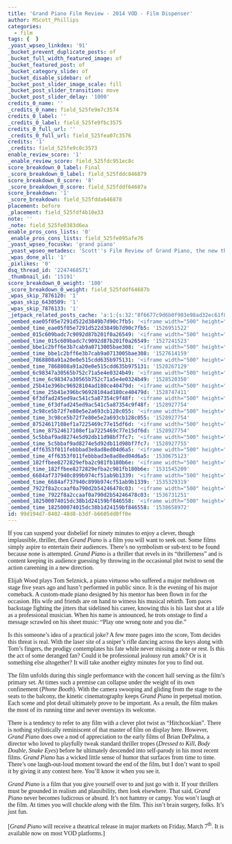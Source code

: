 ```yaml
---
title: 'Grand Piano Film Review - 2014 VOD - Film Dispenser'
author: MScott_Phillips
categories:
  - film
tags: {  }
_yoast_wpseo_linkdex: '91'
_bucket_prevent_duplicate_posts: of
_bucket_full_width_featured_image: of
_bucket_featured_post: of
_bucket_category_slide: of
_bucket_disable_sidebar: of
_bucket_post_slider_image_scale: fill
_bucket_post_slider_transition: move
_bucket_post_slider_delay: '1000'
credits_0_name: ''
_credits_0_name: field_525fe9e7c3574
credits_0_label: ''
_credits_0_label: field_525fe9fbc3575
credits_0_full_url: ''
_credits_0_full_url: field_525fea07c3576
credits: '1'
_credits: field_525fe9c0c3573
enable_review_score: '1'
_enable_review_score: field_525fdc951ec8c
score_breakdown_0_label: Final
_score_breakdown_0_label: field_525fddc846879
score_breakdown_0_score: '8'
_score_breakdown_0_score: field_525fddf64687a
score_breakdown: '1'
_score_breakdown: field_525fdda646878
placement: before
_placement: field_525fdf4b10e33
note: ''
_note: field_525fe0383d6ea
enable_pros_cons_lists: '0'
_enable_pros_cons_lists: field_525fe095afe76
_yoast_wpseo_focuskw: 'grand piano'
_yoast_wpseo_metadesc: 'Scott''s Film Review of Grand Piano, the new thriller starring Elijah Wood.'
_wpas_done_all: '1'
_pixlikes: '0'
dsq_thread_id: '2247468571'
_thumbnail_id: '15191'
score_breakdown_0_weight: '100'
_score_breakdown_0_weight: field_525fddf64687b
_wpas_skip_7876120: '1'
_wpas_skip_6430509: '1'
_wpas_skip_7876133: '1'
_jetpack_related_posts_cache: 'a:1:{s:32:"8f6677c9d6b0f903e98ad32ec61f8deb";a:2:{s:7:"expires";i:1460780756;s:7:"payload";a:3:{i:0;a:1:{s:2:"id";i:9814;}i:1;a:1:{s:2:"id";i:12351;}i:2;a:1:{s:2:"id";i:20286;}}}}'
_oembed_eae05f05e7291d522d3849b7d90c7fb5: '<iframe width="500" height="281" src="https://www.youtube.com/embed/9teNKmm9R3k?start=3&feature=oembed" frameborder="0" allow="autoplay; encrypted-media" allowfullscreen></iframe>'
_oembed_time_eae05f05e7291d522d3849b7d90c7fb5: '1526951522'
_oembed_015c609badc7c9092d87b201f0a26549: '<iframe width="500" height="281" src="https://www.youtube.com/embed/dkhBDhQ4OxM?feature=oembed" frameborder="0" allow="autoplay; encrypted-media" allowfullscreen></iframe>'
_oembed_time_015c609badc7c9092d87b201f0a26549: '1527241523'
_oembed_bbe1c2bff6e3b7cab9a0713005bae308: '<iframe width="500" height="281" src="https://www.youtube.com/embed/_DTbx7c7ez8?feature=oembed" frameborder="0" allow="autoplay; encrypted-media" allowfullscreen></iframe>'
_oembed_time_bbe1c2bff6e3b7cab9a0713005bae308: '1527614159'
_oembed_7868808a91a20e0e515cdd635b975131: '<iframe width="500" height="281" src="https://www.youtube.com/embed/PEZ2r1YGKSA?feature=oembed" frameborder="0" allow="autoplay; encrypted-media" allowfullscreen></iframe>'
_oembed_time_7868808a91a20e0e515cdd635b975131: '1528267129'
_oembed_6c98347a30565b752c71a5e4e0324b49: '<iframe width="500" height="281" src="https://www.youtube.com/embed/FhwktRDG_aQ?feature=oembed" frameborder="0" allow="autoplay; encrypted-media" allowfullscreen></iframe>'
_oembed_time_6c98347a30565b752c71a5e4e0324b49: '1528520350'
_oembed_25b41e396bc96928104ad180ce40479d: '<iframe width="500" height="281" src="https://www.youtube.com/embed/MFWF9dU5Zc0?feature=oembed" frameborder="0" allow="autoplay; encrypted-media" allowfullscreen></iframe>'
_oembed_time_25b41e396bc96928104ad180ce40479d: '1528747411'
_oembed_6f3dfad245ed9ac541c5a87354c9f48f: '<iframe width="500" height="281" src="https://www.youtube.com/embed/rTMINaybeyE?feature=oembed" frameborder="0" allow="autoplay; encrypted-media" allowfullscreen></iframe>'
_oembed_time_6f3dfad245ed9ac541c5a87354c9f48f: '1528927754'
_oembed_3c98ce5b72f7e80e5e2a693cb128c055: '<iframe width="500" height="281" src="https://www.youtube.com/embed/j7RHHPN4gII?feature=oembed" frameborder="0" allow="autoplay; encrypted-media" allowfullscreen></iframe>'
_oembed_time_3c98ce5b72f7e80e5e2a693cb128c055: '1528927754'
_oembed_87524617108ef1a7225469c77e15df6d: '<iframe width="500" height="281" src="https://www.youtube.com/embed/bP8vCXPo-BA?feature=oembed" frameborder="0" allow="autoplay; encrypted-media" allowfullscreen></iframe>'
_oembed_time_87524617108ef1a7225469c77e15df6d: '1528927754'
_oembed_5c5bbaf9ad8274e5d92db11d98bf7fc7: '<iframe width="500" height="281" src="https://www.youtube.com/embed/yqAS2lPISa8?feature=oembed" frameborder="0" allow="autoplay; encrypted-media" allowfullscreen></iframe>'
_oembed_time_5c5bbaf9ad8274e5d92db11d98bf7fc7: '1528927755'
_oembed_4ff6353f011febbbad3e8ad8ed04d6a5: '<iframe width="500" height="281" src="https://www.youtube.com/embed/HikYI0jIAwU?feature=oembed" frameborder="0" allow="autoplay; encrypted-media" allowfullscreen></iframe>'
_oembed_time_4ff6353f011febbbad3e8ad8ed04d6a5: '1530675123'
_oembed_182ffbee8272829efba2c981fb180b6e: '<iframe width="500" height="281" src="https://www.youtube.com/embed/Seg_yBYPjG4?feature=oembed" frameborder="0" allow="autoplay; encrypted-media" allowfullscreen></iframe>'
_oembed_time_182ffbee8272829efba2c981fb180b6e: '1531545209'
_oembed_6684af737940c899b974cf51ab9b1339: '<iframe width="500" height="281" src="https://www.youtube.com/embed/gp-8oB53P7k?feature=oembed" frameborder="0" allow="autoplay; encrypted-media" allowfullscreen></iframe>'
_oembed_time_6684af737940c899b974cf51ab9b1339: '1535329319'
_oembed_7922f8a2ccaaf0a790d2b54246478c03: '<iframe width="500" height="281" src="https://www.youtube.com/embed/AWvUNABT8sg?feature=oembed" frameborder="0" allow="autoplay; encrypted-media" allowfullscreen></iframe>'
_oembed_time_7922f8a2ccaaf0a790d2b54246478c03: '1536731251'
_oembed_182500074015dc38b1d24159bf846558: '<iframe width="500" height="281" src="https://www.youtube.com/embed/USPd0vX2sdc?feature=oembed" frameborder="0" allow="autoplay; encrypted-media" allowfullscreen></iframe>'
_oembed_time_182500074015dc38b1d24159bf846558: '1538658972'
id: 99d194d7-8402-48d8-b3df-b6605dd0ff0e
---
```

<p><span style="font-family: 'Times New Roman', serif;">If you can suspend your disbelief for ninety minutes to enjoy a clever, though implausible, thriller, then </span><span style="font-family: 'Times New Roman', serif;"><i>Grand Piano</i></span><span style="font-family: 'Times New Roman', serif;"> is a film you will want to seek out. Some films simply aspire to entertain their audiences. There’s no symbolism or sub-text to be found because none is attempted. </span><span style="font-family: 'Times New Roman', serif;"><i>Grand Piano</i></span><span style="font-family: 'Times New Roman', serif;"> is a thriller that revels in its “thrillerness” and is content keeping its audience guessing by throwing in the occasional plot twist to send the action careening in a new direction.</span></p>
<p><span style="font-family: 'Times New Roman', serif;">Elijah Wood plays Tom Selznick, a piano virtuoso who suffered a major meltdown on stage five years ago and hasn’t performed in public since. It is the evening of his major comeback. A custom-made piano designed by his mentor has been flown in for the occasion. His wife and friends are on hand to witness his musical rebirth. Tom paces backstage fighting the jitters that sidelined his career, knowing this is his last shot at a life as a professional musician. When his name is announced, he trots onstage to find a message scrawled on his sheet music: “Play one wrong note and you die.” </span></p>
<p><span style="font-family: 'Times New Roman', serif;">Is this someone’s idea of a practical joke? A few more pages into the score, Tom decides this threat is real. With the laser site of a sniper’s rifle dancing across the keys along with Tom’s fingers, the prodigy contemplates his fate while never missing a note or rest. Is this the act of some deranged fan? Could it be professional jealousy run amok? Or is it something else altogether? It will take another eighty minutes for you to find out.</span></p>
<p><span style="font-family: 'Times New Roman', serif;">The film unfolds during this single performance with the concert hall serving as the film’s primary set. At times such a premise can collapse under the weight of its own confinement (</span><span style="font-family: 'Times New Roman', serif;"><i>Phone Booth</i></span><span style="font-family: 'Times New Roman', serif;">). With the camera swooping and gliding from the stage to the seats to the balcony, the kinetic cinematography keeps </span><span style="font-family: 'Times New Roman', serif;"><i>Grand Piano</i></span><span style="font-family: 'Times New Roman', serif;"> in perpetual motion. Each scene and plot detail ultimately prove to be important. As a result, the film makes the most of its running time and never overstays its welcome.</span></p>
<p><span style="font-family: 'Times New Roman', serif;">There is a tendency to refer to any film with a clever plot twist as “Hitchcockian”. There is nothing stylistically reminiscent of that master of film on display here. However, </span><span style="font-family: 'Times New Roman', serif;"><i>Grand Piano</i></span><span style="font-family: 'Times New Roman', serif;"> does owe a nod of appreciation to the early films of Brian DePalma, a director who loved to playfully tweak standard thriller tropes (</span><span style="font-family: 'Times New Roman', serif;"><i>Dressed to Kill</i></span><span style="font-family: 'Times New Roman', serif;">, </span><span style="font-family: 'Times New Roman', serif;"><i>Body Double</i></span><span style="font-family: 'Times New Roman', serif;">, </span><span style="font-family: 'Times New Roman', serif;"><i>Snake Eyes</i></span><span style="font-family: 'Times New Roman', serif;">) before he ultimately descended into self-parody in his most recent films. </span><span style="font-family: 'Times New Roman', serif;"><i>Grand Piano</i></span><span style="font-family: 'Times New Roman', serif;"> has a wicked little sense of humor that surfaces from time to time. There’s one laugh-out-loud moment toward the end of the film, but I don’t want to spoil it by giving it any context here. You’ll know it when you see it.</span></p>
<p><span style="font-family: 'Times New Roman', serif;"><i>Grand Piano</i></span><span style="font-family: 'Times New Roman', serif;"> is a film that you give yourself over to and just go with it. If your thrillers must be grounded in realism and plausibility, then look elsewhere. That said, </span><span style="font-family: 'Times New Roman', serif;"><i>Grand Piano</i></span><span style="font-family: 'Times New Roman', serif;"> never becomes ludicrous or absurd. It’s not hammy or campy. You won’t laugh </span><span style="font-family: 'Times New Roman', serif;"><i>at</i></span><span style="font-family: 'Times New Roman', serif;"> the film. At times you will chuckle </span><span style="font-family: 'Times New Roman', serif;"><i>along</i></span><span style="font-family: 'Times New Roman', serif;"> with the film. This isn’t brain surgery, folks. It’s just fun.</span></p>
<p><span style="font-family: 'Times New Roman', serif;">[</span><span style="font-family: 'Times New Roman', serif;"><i>Grand Piano</i></span><span style="font-family: 'Times New Roman', serif;"> will receive a theatrical release in major markets on Friday, March 7</span><sup><span style="font-family: 'Times New Roman', serif;">th</span></sup><span style="font-family: 'Times New Roman', serif;">. It is available now on most VOD platforms.] </span></p>

